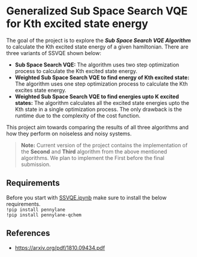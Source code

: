 # Generalized Sub Space Search VQE for Kth excited state energy

The goal of the project is to explore the ***Sub Space Search VQE Algorithm*** to calculate the Kth excited state energy of a given hamiltonian. There are three variants of SSVQE shown below:

* **Sub Space Search VQE:** The algorithm uses two step optimization process to calculate the Kth excited state energy.
* **Weighted Sub Space Search VQE to find energy of Kth excited state:** The algorithm uses one step optimization process to calculate the Kth excites state energy. 
* **Weighted Sub Space Search VQE to find energies upto K excited states:** The algorithm calculates all the excited state energies upto the Kth state in a single optimization process. The only drawback is the runtime due to the complexity of the cost function.

This project aim towards comparing the results of all three algorithms and how they perform on noiseless and noisy systems.

> **Note:** Current version of the project contains the implementation of the **Second** and **Third** algorithm from the above mentioned algorithms. We plan to implement the First before the final submission.

## Requirements
Before you start with [SSVQE.ipynb](https://github.com/Jay-Patel-257/Qhack-2022/blob/main/SSVQE.ipynb) make sure to install the below requirements.<br>
`!pip install pennylane`<br>
`!pip install pennylane-qchem`

## References
* https://arxiv.org/pdf/1810.09434.pdf
